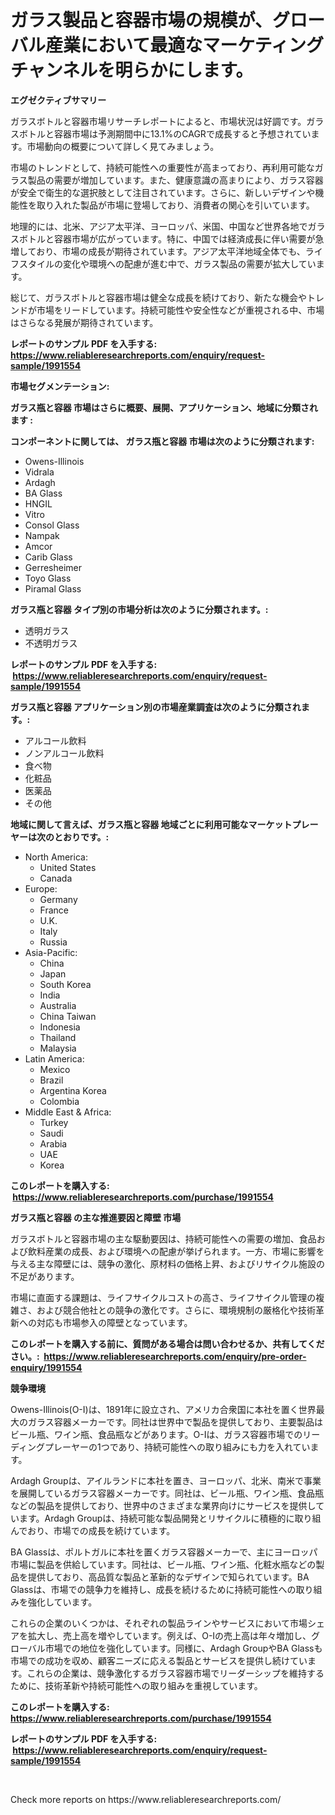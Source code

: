 <p><h1>ガラス製品と容器市場の規模が、グローバル産業において最適なマーケティングチャンネルを明らかにします。</h1></p><p><strong>エグゼクティブサマリー</strong></p>
<p><p>ガラスボトルと容器市場リサーチレポートによると、市場状況は好調です。ガラスボトルと容器市場は予測期間中に13.1%のCAGRで成長すると予想されています。市場動向の概要について詳しく見てみましょう。</p><p>市場のトレンドとして、持続可能性への重要性が高まっており、再利用可能なガラス製品の需要が増加しています。また、健康意識の高まりにより、ガラス容器が安全で衛生的な選択肢として注目されています。さらに、新しいデザインや機能性を取り入れた製品が市場に登場しており、消費者の関心を引いています。</p><p>地理的には、北米、アジア太平洋、ヨーロッパ、米国、中国など世界各地でガラスボトルと容器市場が広がっています。特に、中国では経済成長に伴い需要が急増しており、市場の成長が期待されています。アジア太平洋地域全体でも、ライフスタイルの変化や環境への配慮が進む中で、ガラス製品の需要が拡大しています。</p><p>総じて、ガラスボトルと容器市場は健全な成長を続けており、新たな機会やトレンドが市場をリードしています。持続可能性や安全性などが重視される中、市場はさらなる発展が期待されています。</p></p>
<p><strong>レポートのサンプル PDF を入手する: <a href="https://www.reliableresearchreports.com/enquiry/request-sample/1991554">https://www.reliableresearchreports.com/enquiry/request-sample/1991554</a></strong></p>
<p><strong>市場セグメンテーション:</strong></p>
<p><strong> ガラス瓶と容器 市場はさらに概要、展開、アプリケーション、地域に分類されます :</strong></p>
<p><strong>コンポーネントに関しては、 ガラス瓶と容器 市場は次のように分類されます: &nbsp;</strong></p>
<p><ul><li>Owens-Illinois</li><li>Vidrala</li><li>Ardagh</li><li>BA Glass</li><li>HNGIL</li><li>Vitro</li><li>Consol Glass</li><li>Nampak</li><li>Amcor</li><li>Carib Glass</li><li>Gerresheimer</li><li>Toyo Glass</li><li>Piramal Glass</li></ul></p>
<p><strong> ガラス瓶と容器 タイプ別の市場分析は次のように分類されます。:</strong></p>
<p><ul><li>透明ガラス</li><li>不透明ガラス</li></ul></p>
<p><strong>レポートのサンプル PDF を入手する: &nbsp;<a href="https://www.reliableresearchreports.com/enquiry/request-sample/1991554">https://www.reliableresearchreports.com/enquiry/request-sample/1991554</a></strong></p>
<p><strong> ガラス瓶と容器 アプリケーション別の市場産業調査は次のように分類されます。:</strong></p>
<p><ul><li>アルコール飲料</li><li>ノンアルコール飲料</li><li>食べ物</li><li>化粧品</li><li>医薬品</li><li>その他</li></ul></p>
<p><strong>地域に関して言えば、ガラス瓶と容器 地域ごとに利用可能なマーケットプレーヤーは次のとおりです。:</strong></p>
<p><ul>
    <li>
        North America:
        <ul>
            <li>United States</li>
            <li>Canada</li>
        </ul>
    </li>
    <li>
        Europe:
        <ul>
            <li>Germany</li>
            <li>France</li>
            <li>U.K.</li>
            <li>Italy</li>
            <li>Russia</li>
        </ul>
    </li>
    <li>
        Asia-Pacific:
        <ul>
            <li>China</li>
            <li>Japan</li>
            <li>South Korea</li>
            <li>India</li>
            <li>Australia</li>
            <li>China Taiwan</li>
            <li>Indonesia</li>
            <li>Thailand</li>
            <li>Malaysia</li>
        </ul>
    </li>
    <li>
        Latin America:
        <ul>
            <li>Mexico</li>
            <li>Brazil</li>
            <li>Argentina Korea</li>
            <li>Colombia</li>
        </ul>
    </li>
    <li>
        Middle East & Africa:
        <ul>
            <li>Turkey</li>
            <li>Saudi</li>
            <li>Arabia</li>
            <li>UAE</li>
            <li>Korea</li>
        </ul>
    </li>
    </ul></p>
<p><strong>このレポートを購入する: &nbsp;<a href="https://www.reliableresearchreports.com/purchase/1991554">https://www.reliableresearchreports.com/purchase/1991554</a></strong></p>
<p><strong>ガラス瓶と容器 の主な推進要因と障壁 市場</strong></p>
<p><p>ガラスボトルと容器市場の主な駆動要因は、持続可能性への需要の増加、食品および飲料産業の成長、および環境への配慮が挙げられます。一方、市場に影響を与える主な障壁には、競争の激化、原材料の価格上昇、およびリサイクル施設の不足があります。</p><p>市場に直面する課題は、ライフサイクルコストの高さ、ライフサイクル管理の複雑さ、および競合他社との競争の激化です。さらに、環境規制の厳格化や技術革新への対応も市場参入の障壁となっています。</p></p>
<p><strong>このレポートを購入する前に、質問がある場合は問い合わせるか、共有してください。:&nbsp; <a href="https://www.reliableresearchreports.com/enquiry/pre-order-enquiry/1991554">https://www.reliableresearchreports.com/enquiry/pre-order-enquiry/1991554</a></strong></p>
<p><strong>競争環境</strong></p>
<p><p>Owens-Illinois(O-I)は、1891年に設立され、アメリカ合衆国に本社を置く世界最大のガラス容器メーカーです。同社は世界中で製品を提供しており、主要製品はビール瓶、ワイン瓶、食品瓶などがあります。O-Iは、ガラス容器市場でのリーディングプレーヤーの1つであり、持続可能性への取り組みにも力を入れています。</p><p>Ardagh Groupは、アイルランドに本社を置き、ヨーロッパ、北米、南米で事業を展開しているガラス容器メーカーです。同社は、ビール瓶、ワイン瓶、食品瓶などの製品を提供しており、世界中のさまざまな業界向けにサービスを提供しています。Ardagh Groupは、持続可能な製品開発とリサイクルに積極的に取り組んでおり、市場での成長を続けています。</p><p>BA Glassは、ポルトガルに本社を置くガラス容器メーカーで、主にヨーロッパ市場に製品を供給しています。同社は、ビール瓶、ワイン瓶、化粧水瓶などの製品を提供しており、高品質な製品と革新的なデザインで知られています。BA Glassは、市場での競争力を維持し、成長を続けるために持続可能性への取り組みを強化しています。</p><p>これらの企業のいくつかは、それぞれの製品ラインやサービスにおいて市場シェアを拡大し、売上高を増やしています。例えば、O-Iの売上高は年々増加し、グローバル市場での地位を強化しています。同様に、Ardagh GroupやBA Glassも市場での成功を収め、顧客ニーズに応える製品とサービスを提供し続けています。これらの企業は、競争激化するガラス容器市場でリーダーシップを維持するために、技術革新や持続可能性への取り組みを重視しています。</p></p>
<p><strong>このレポートを購入する: &nbsp; <a href="https://www.reliableresearchreports.com/purchase/1991554">https://www.reliableresearchreports.com/purchase/1991554</a></strong></p>
<p><strong>レポートのサンプル PDF を入手する: &nbsp;<a href="https://www.reliableresearchreports.com/enquiry/request-sample/1991554">https://www.reliableresearchreports.com/enquiry/request-sample/1991554</a></strong><strong></strong></p>
<p>&nbsp;</p>
<p>Check more reports on https://www.reliableresearchreports.com/</p>